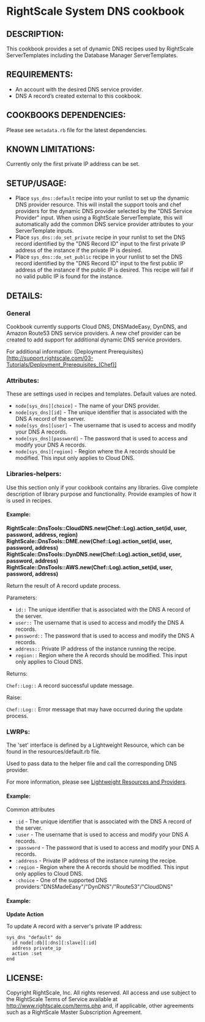 # RightScale System DNS cookbook

## DESCRIPTION:

This cookbook provides a set of dynamic DNS recipes used by RightScale
ServerTemplates including the Database Manager ServerTemplates.

## REQUIREMENTS:

* An account with the desired DNS service provider.
* DNS A record’s created external to this cookbook.

## COOKBOOKS DEPENDENCIES:

Please see `metadata.rb` file for the latest dependencies.

## KNOWN LIMITATIONS:

Currently only the first private IP address can be set.

## SETUP/USAGE:

* Place `sys_dns::default` recipe into your runlist to set up the dynamic DNS
  provider resource. This will install the support tools and chef providers for
  the dynamic DNS provider selected by the "DNS Service Provider" input. When
  using a RightScale ServerTemplate, this will automatically add the common DNS
  service provider attributes to your ServerTemplate inputs.
* Place `sys_dns::do_set_private` recipe in your runlist to set the DNS record
  identified by the "DNS Record ID" input to the first private IP address of
  the instance if the private IP is desired.
* Place `sys_dns::do_set_public` recipe in your runlist to set the DNS record
  identified by the "DNS Record ID" input to the first public IP address of the
  instance if the public IP is desired. This recipe will fail if no valid
  public IP is found for the instance.

## DETAILS:

### General

Cookbook currently supports Cloud DNS, DNSMadeEasy, DynDNS, and Amazon Route53
DNS service providers.
A new chef provider can be created to add support for additional dynamic DNS
service providers.

For additional information: {Deployment Prerequisites}[http://support.rightscale.com/03-Tutorials/Deployment_Prerequisites_(Chef)]

### Attributes:

These are settings used in recipes and templates. Default values are noted.

* `node[sys_dns][choice]` -
  The name of your DNS provider.
* `node[sys_dns][id]` -
  The unique identifier that is associated with the DNS A record of the server.
* `node[sys_dns][user]` -
  The username that is used to access and modify your DNS A records.
* `node[sys_dns][password]` -
  The password that is used to access and modify your DNS A records.
* `node[sys_dns][region]` -
  Region where the A records should be modified. This input only applies to
  Cloud DNS.

### Libraries-helpers:

Use this section only if your cookbook contains any libraries.
Give complete description of library purpose and functionality.
Provide examples of how it is used in recipes.

#### Example:

**RightScale::DnsTools::CloudDNS.new(Chef::Log).action_set(id, user, password,
address, region)**
**RightScale::DnsTools::DME.new(Chef::Log).action_set(id, user, password,
address)**
**RightScale::DnsTools::DynDNS.new(Chef::Log).action_set(id, user, password,
address)**
**RightScale::DnsTools::AWS.new(Chef::Log).action_set(id, user, password,
address)**

Return the result of A record update process.

Parameters:

* `id::`
  The unique identifier that is associated with the DNS A record of the server.
* `user::`
  The username that is used to access and modify the DNS A records.
* `password::`
  The password that is used to access and modify the DNS A records.
* `address::`
  Private IP address of the instance running the recipe.
* `region::`
  Region where the A records should be modified. This input only applies to
  Cloud DNS.

Returns:

`Chef::Log::` A record successful update message.

Raise:

`Chef::Log::` Error message that may have occurred during the update process.

### LWRPs:

The 'set' interface is defined by a Lightweight Resource, which can be found in
the resources/default.rb file.

Used to pass data to the helper file and call the corresponding DNS provider.

For more information, please see [Lightweight Resources and Providers][Guide].

[Guide]: http://support.rightscale.com/12-Guides/Chef_Cookbooks_Developer_Guide/08-Chef_Development/Lightweight_Resources_and_Providers_(LWRP)

#### Example:

Common attributes

* `:id` -
  The unique identifier that is associated with the DNS A record of the server.
* `:user` -
  The username that is used to access and modify your DNS A records.
* `:password` -
  The password that is used to access and modify your DNS A records.
* `:address` -
  Private IP address of the instance running the recipe.
* `:region` -
  Region where the A records should be modified. This input only applies to
  Cloud DNS.
* `:choice` -
  One of the supported DNS providers:"DNSMadeEasy"/"DynDNS"/"Route53"/"CloudDNS"

#### Example:

**Update Action**

To update A record with a server's private IP address:

    sys_dns "default" do
      id node[:db][:dns][:slave][:id]
      address private_ip
      action :set
    end

## LICENSE:

Copyright RightScale, Inc. All rights reserved.
All access and use subject to the RightScale Terms of Service available at
http://www.rightscale.com/terms.php and, if applicable, other agreements
such as a RightScale Master Subscription Agreement.
